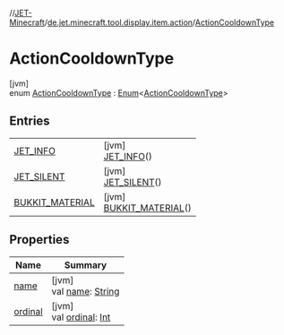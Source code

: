 //[JET-Minecraft](../../../index.md)/[de.jet.minecraft.tool.display.item.action](../index.md)/[ActionCooldownType](index.md)

# ActionCooldownType

[jvm]\
enum [ActionCooldownType](index.md) : [Enum](https://kotlinlang.org/api/latest/jvm/stdlib/kotlin/-enum/index.html)&lt;[ActionCooldownType](index.md)&gt;

## Entries

| | |
|---|---|
| [JET_INFO](-j-e-t_-i-n-f-o/index.md) | [jvm]<br>[JET_INFO](-j-e-t_-i-n-f-o/index.md)() |
| [JET_SILENT](-j-e-t_-s-i-l-e-n-t/index.md) | [jvm]<br>[JET_SILENT](-j-e-t_-s-i-l-e-n-t/index.md)() |
| [BUKKIT_MATERIAL](-b-u-k-k-i-t_-m-a-t-e-r-i-a-l/index.md) | [jvm]<br>[BUKKIT_MATERIAL](-b-u-k-k-i-t_-m-a-t-e-r-i-a-l/index.md)() |

## Properties

| Name | Summary |
|---|---|
| [name](../../de.jet.minecraft.tool.input/-keyboard/-type/-a-n-y/index.md#-372974862%2FProperties%2F-726029290) | [jvm]<br>val [name](../../de.jet.minecraft.tool.input/-keyboard/-type/-a-n-y/index.md#-372974862%2FProperties%2F-726029290): [String](https://kotlinlang.org/api/latest/jvm/stdlib/kotlin/-string/index.html) |
| [ordinal](../../de.jet.minecraft.tool.input/-keyboard/-type/-a-n-y/index.md#-739389684%2FProperties%2F-726029290) | [jvm]<br>val [ordinal](../../de.jet.minecraft.tool.input/-keyboard/-type/-a-n-y/index.md#-739389684%2FProperties%2F-726029290): [Int](https://kotlinlang.org/api/latest/jvm/stdlib/kotlin/-int/index.html) |

